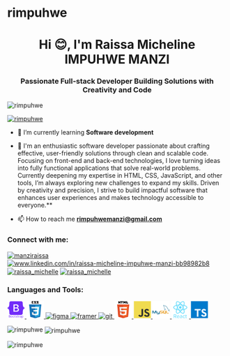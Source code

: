 # rimpuhwe
<h1 align="center">Hi 😊, I'm Raissa Micheline IMPUHWE MANZI</h1>
<h3 align="center">Passionate Full-stack Developer Building Solutions with Creativity and Code</h3>

<p align="left"> <img src="https://komarev.com/ghpvc/?username=rimpuhwe&label=Profile%20views&color=0e75b6&style=flat" alt="rimpuhwe" /> </p>

<p align="left"> <a href="https://github.com/ryo-ma/github-profile-trophy"><img src="https://github-profile-trophy.vercel.app/?username=rimpuhwe" alt="rimpuhwe" /></a> </p>

- 🌱 I’m currently learning **Software development**

- 💬 I'm an enthusiastic software developer passionate about crafting effective, user-friendly solutions through clean and scalable code. Focusing on front-end and back-end technologies, I love turning ideas into fully functional applications that solve real-world problems. Currently deepening my expertise in HTML, CSS, JavaScript, and other tools, I’m always exploring new challenges to expand my skills. Driven by creativity and precision, I strive to build impactful software that enhances user experiences and makes technology accessible to everyone.**

- 📫 How to reach me **rimpuhwemanzi@gmail.com**

<h3 align="left">Connect with me:</h3>
<p align="left">
<a href="https://twitter.com/manziraissa" target="blank"><img align="center" src="https://raw.githubusercontent.com/rahuldkjain/github-profile-readme-generator/master/src/images/icons/Social/twitter.svg" alt="manziraissa" height="30" width="40" /></a>
<a href="https://linkedin.com/in/www.linkedin.com/in/raissa-micheline-impuhwe-manzi-bb98982b8" target="blank"><img align="center" src="https://raw.githubusercontent.com/rahuldkjain/github-profile-readme-generator/master/src/images/icons/Social/linked-in-alt.svg" alt="www.linkedin.com/in/raissa-micheline-impuhwe-manzi-bb98982b8" height="30" width="40" /></a>
<a href="https://fb.com/raissa_michelle" target="blank"><img align="center" src="https://raw.githubusercontent.com/rahuldkjain/github-profile-readme-generator/master/src/images/icons/Social/facebook.svg" alt="raissa_michelle" height="30" width="40" /></a>
<a href="https://instagram.com/raissa_michelle" target="blank"><img align="center" src="https://raw.githubusercontent.com/rahuldkjain/github-profile-readme-generator/master/src/images/icons/Social/instagram.svg" alt="raissa_michelle" height="30" width="40" /></a>
</p>

<h3 align="left">Languages and Tools:</h3>
<p align="left"> <a href="https://getbootstrap.com" target="_blank" rel="noreferrer"> <img src="https://raw.githubusercontent.com/devicons/devicon/master/icons/bootstrap/bootstrap-plain-wordmark.svg" alt="bootstrap" width="40" height="40"/> </a> <a href="https://www.w3schools.com/css/" target="_blank" rel="noreferrer"> <img src="https://raw.githubusercontent.com/devicons/devicon/master/icons/css3/css3-original-wordmark.svg" alt="css3" width="40" height="40"/> </a> <a href="https://www.figma.com/" target="_blank" rel="noreferrer"> <img src="https://www.vectorlogo.zone/logos/figma/figma-icon.svg" alt="figma" width="40" height="40"/> </a> <a href="https://www.framer.com/" target="_blank" rel="noreferrer"> <img src="https://www.vectorlogo.zone/logos/framer/framer-icon.svg" alt="framer" width="40" height="40"/> </a> <a href="https://git-scm.com/" target="_blank" rel="noreferrer"> <img src="https://www.vectorlogo.zone/logos/git-scm/git-scm-icon.svg" alt="git" width="40" height="40"/> </a> <a href="https://www.w3.org/html/" target="_blank" rel="noreferrer"> <img src="https://raw.githubusercontent.com/devicons/devicon/master/icons/html5/html5-original-wordmark.svg" alt="html5" width="40" height="40"/> </a> <a href="https://developer.mozilla.org/en-US/docs/Web/JavaScript" target="_blank" rel="noreferrer"> <img src="https://raw.githubusercontent.com/devicons/devicon/master/icons/javascript/javascript-original.svg" alt="javascript" width="40" height="40"/> </a> <a href="https://www.mysql.com/" target="_blank" rel="noreferrer"> <img src="https://raw.githubusercontent.com/devicons/devicon/master/icons/mysql/mysql-original-wordmark.svg" alt="mysql" width="40" height="40"/> </a> <a href="https://reactjs.org/" target="_blank" rel="noreferrer"> <img src="https://raw.githubusercontent.com/devicons/devicon/master/icons/react/react-original-wordmark.svg" alt="react" width="40" height="40"/> </a> <a href="https://www.typescriptlang.org/" target="_blank" rel="noreferrer"> <img src="https://raw.githubusercontent.com/devicons/devicon/master/icons/typescript/typescript-original.svg" alt="typescript" width="40" height="40"/> </a> </p>

<p><img align="left" src="https://github-readme-stats.vercel.app/api/top-langs?username=rimpuhwe&show_icons=true&locale=en&layout=compact" alt="rimpuhwe" /></p>

<p>&nbsp;<img align="center" src="https://github-readme-stats.vercel.app/api?username=rimpuhwe&show_icons=true&locale=en" alt="rimpuhwe" /></p>

<p><img align="center" src="https://github-readme-streak-stats.herokuapp.com/?user=rimpuhwe&" alt="rimpuhwe" /></p>
